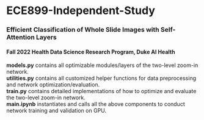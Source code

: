 # ECE899-Independent-Study
### Efficient Classification of Whole Slide Images with Self-Attention Layers
#### Fall 2022 Health Data Science Research Program, Duke AI Health
**models.py** contains all optimizable modules/layers of the two-level zoom-in network.  
**utilities.py** contains all customized helper functions for data preprocessing and network optimization/evaluation.  
**train.py** contains detailed implementations of how to optimize and evaluate the two-level zoom-in network.  
**main.ipynb** instantiates and calls all the above components to conduct network training and validation on GPU.
